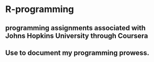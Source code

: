 # R-programming

## programming assignments associated with Johns Hopkins University through Coursera

## Use to document my programming prowess.
